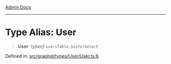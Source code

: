 [Admin Docs](/)

***

# Type Alias: User

> **User**: *typeof* `usersTable.$inferSelect`

Defined in: [src/graphql/types/User/User.ts:6](https://github.com/syedali237/talawa-api/blob/aa4e819f67def774740606c7a534dc013cdfe393/src/graphql/types/User/User.ts#L6)
